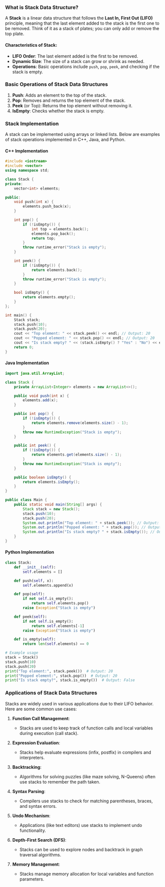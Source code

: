 ### What is Stack Data Structure?

A **Stack** is a linear data structure that follows the **Last In, First Out (LIFO)** principle, meaning that the last element added to the stack is the first one to be removed. Think of it as a stack of plates; you can only add or remove the top plate.

#### Characteristics of Stack:

- **LIFO Order**: The last element added is the first to be removed.
- **Dynamic Size**: The size of a stack can grow or shrink as needed.
- **Operations**: Basic operations include `push`, `pop`, `peek`, and checking if the stack is empty.

### Basic Operations of Stack Data Structures

1. **Push**: Adds an element to the top of the stack.
2. **Pop**: Removes and returns the top element of the stack.
3. **Peek** (or Top): Returns the top element without removing it.
4. **IsEmpty**: Checks whether the stack is empty.

### Stack Implementation

A stack can be implemented using arrays or linked lists. Below are examples of stack operations implemented in C++, Java, and Python.

#### C++ Implementation

```cpp
#include <iostream>
#include <vector>
using namespace std;

class Stack {
private:
    vector<int> elements;

public:
    void push(int x) {
        elements.push_back(x);
    }

    int pop() {
        if (!isEmpty()) {
            int top = elements.back();
            elements.pop_back();
            return top;
        }
        throw runtime_error("Stack is empty");
    }

    int peek() {
        if (!isEmpty()) {
            return elements.back();
        }
        throw runtime_error("Stack is empty");
    }

    bool isEmpty() {
        return elements.empty();
    }
};

int main() {
    Stack stack;
    stack.push(10);
    stack.push(20);
    cout << "Top element: " << stack.peek() << endl; // Output: 20
    cout << "Popped element: " << stack.pop() << endl; // Output: 20
    cout << "Is stack empty? " << (stack.isEmpty() ? "Yes" : "No") << endl; // Output: No
    return 0;
}
```

#### Java Implementation

```java
import java.util.ArrayList;

class Stack {
    private ArrayList<Integer> elements = new ArrayList<>();

    public void push(int x) {
        elements.add(x);
    }

    public int pop() {
        if (!isEmpty()) {
            return elements.remove(elements.size() - 1);
        }
        throw new RuntimeException("Stack is empty");
    }

    public int peek() {
        if (!isEmpty()) {
            return elements.get(elements.size() - 1);
        }
        throw new RuntimeException("Stack is empty");
    }

    public boolean isEmpty() {
        return elements.isEmpty();
    }
}

public class Main {
    public static void main(String[] args) {
        Stack stack = new Stack();
        stack.push(10);
        stack.push(20);
        System.out.println("Top element: " + stack.peek()); // Output: 20
        System.out.println("Popped element: " + stack.pop()); // Output: 20
        System.out.println("Is stack empty? " + stack.isEmpty()); // Output: false
    }
}
```

#### Python Implementation

```python
class Stack:
    def __init__(self):
        self.elements = []

    def push(self, x):
        self.elements.append(x)

    def pop(self):
        if not self.is_empty():
            return self.elements.pop()
        raise Exception("Stack is empty")

    def peek(self):
        if not self.is_empty():
            return self.elements[-1]
        raise Exception("Stack is empty")

    def is_empty(self):
        return len(self.elements) == 0

# Example usage
stack = Stack()
stack.push(10)
stack.push(20)
print("Top element:", stack.peek())  # Output: 20
print("Popped element:", stack.pop())  # Output: 20
print("Is stack empty?", stack.is_empty())  # Output: False
```

### Applications of Stack Data Structures

Stacks are widely used in various applications due to their LIFO behavior. Here are some common use cases:

1. **Function Call Management**:

   - Stacks are used to keep track of function calls and local variables during execution (call stack).

2. **Expression Evaluation**:

   - Stacks help evaluate expressions (infix, postfix) in compilers and interpreters.

3. **Backtracking**:

   - Algorithms for solving puzzles (like maze solving, N-Queens) often use stacks to remember the path taken.

4. **Syntax Parsing**:

   - Compilers use stacks to check for matching parentheses, braces, and syntax errors.

5. **Undo Mechanism**:

   - Applications (like text editors) use stacks to implement undo functionality.

6. **Depth-First Search (DFS)**:

   - Stacks can be used to explore nodes and backtrack in graph traversal algorithms.

7. **Memory Management**:
   - Stacks manage memory allocation for local variables and function parameters.
